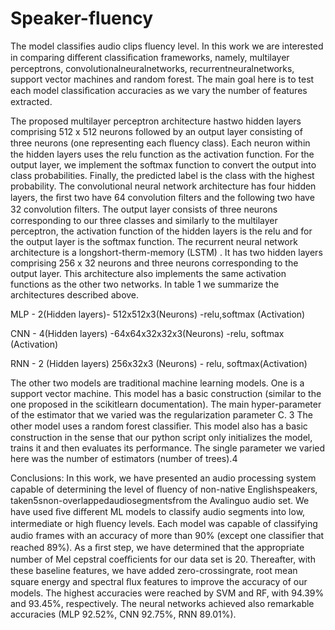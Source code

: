 # Speaker-fluency
The model classifies audio clips fluency level.
In this work we are interested in comparing diﬀerent classiﬁcation frameworks,
namely, multilayer perceptrons, convolutionalneuralnetworks, recurrentneuralnetworks, support vector machines and random forest. 
The main goal here is to test each model classiﬁcation accuracies as we vary the number of features extracted.

The proposed multilayer perceptron architecture hastwo hidden layers comprising 512 x 512 neurons followed by an output layer 
consisting of three neurons (one representing each ﬂuency class). 
Each neuron within the hidden layers uses the relu function as the activation function. 
For the output layer, we implement the softmax function to convert the output into class probabilities. 
Finally, the predicted label is the class with the highest probability. The convolutional neural network architecture has four hidden 
layers, the ﬁrst two have 64 convolution ﬁlters and the following two have 32 convolution ﬁlters. The output layer consists of three 
neurons corresponding to our three classes and similarly to the multilayer perceptron, the activation function of the hidden layers is 
the relu and for the output layer is the softmax function. The recurrent neural network architecture is a longshort-therm-memory (LSTM) .
It has two hidden layers comprising 256 x 32 neurons and three neurons corresponding to the output layer. This architecture also 
implements the same activation functions as the other two networks. In table 1 we summarize the architectures described above.

MLP - 2(Hidden layers)- 512x512x3(Neurons) -relu,softmax (Activation)

CNN - 4(Hidden layers) -64x64x32x32x3(Neurons)  -relu, softmax (Activation)

RNN  - 2 (Hidden layers)  256x32x3 (Neurons) - relu, softmax(Activation)

The other two models are traditional machine learning models. 
One is a support vector machine. This model has a basic construction (similar to the one proposed in the scikitlearn documentation). 
The main hyper-parameter of the estimator that we varied was the regularization parameter C. 3 
The other model uses a random forest classiﬁer. 
This model also has a basic construction in the sense that our python script only initializes the model, trains it and then evaluates 
its performance. 
The single parameter we varied here was the number of estimators (number of trees).4

 Conclusions: 
  In this work, we have presented an audio processing system capable of determining the level of ﬂuency of non-native Englishspeakers, 
  taken5snon-overlappedaudiosegmentsfrom the Avalinguo audio set. We have used ﬁve diﬀerent ML models to classify audio segments into 
  low, intermediate or high ﬂuency levels. Each model was capable of classifying audio frames with an accuracy of more than 
  90% (except one classiﬁer that reached 89%). As a ﬁrst step, we have determined that the appropriate number of Mel cepstral coeﬃcients 
  for our data set is 20. Thereafter, with these baseline features, we have added zero-crossingrate, root mean square energy and spectral
  ﬂux features to improve the accuracy of our models. 
  The highest accuracies were reached by SVM and RF, with 94.39% and 93.45%, respectively. 
  The neural networks achieved also remarkable accuracies (MLP 92.52%, CNN 92.75%, RNN 89.01%). 


